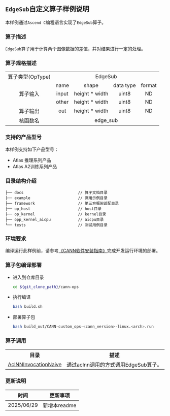 ## `EdgeSub`自定义算子样例说明 
本样例通过`Ascend C`编程语言实现了`EdgeSub`算子。

### 算子描述
`EdgeSub`算子用于计算两个图像数据的差值，并对结果进行一定的处理。

### 算子规格描述

<table>
<tr><td rowspan="1" align="center">算子类型(OpType)</td><td colspan="4" align="center">EdgeSub</td></tr>
<tr><td rowspan="3" align="center">算子输入</td><td align="center">name</td><td align="center">shape</td><td align="center">data type</td><td align="center">format</td></tr>
<tr><td align="center">input</td><td align="center">height * width</td><td align="center">uint8</td><td align="center">ND</td></tr>
<tr><td align="center">other</td><td align="center">height * width</td><td align="center">uint8</td><td align="center">ND</td></tr>
<tr><td rowspan="1" align="center">算子输出</td><td align="center">out</td><td align="center">height * width</td><td align="center">uint8</td><td align="center">ND</td></tr>
<tr><td rowspan="1" align="center">核函数名</td><td colspan="4" align="center">edge_sub</td></tr>
</table>

### 支持的产品型号
本样例支持如下产品型号：
- Atlas 推理系列产品
- Atlas A2训练系列产品

### 目录结构介绍
```
├── docs                        // 算子文档目录
├── example                     // 调用示例目录
├── framework                   // 第三方框架适配目录
├── op_host                     // host目录
├── op_kernel                   // kernel目录
├── opp_kernel_aicpu            // aicpu目录
└── tests                       // 测试用例目录
```

### 环境要求
编译运行此样例前，请参考[《CANN软件安装指南》](https://hiascend.com/document/redirect/CannCommunityInstSoftware)完成开发运行环境的部署。

### 算子包编译部署
  - 进入到仓库目录

    ```bash
    cd ${git_clone_path}/cann-ops
    ```

  - 执行编译

    ```bash
    bash build.sh
    ```

  - 部署算子包

    ```bash
    bash build_out/CANN-custom_ops-<cann_version>-linux.<arch>.run
    ```
### 算子调用
<table>
    <th>目录</th><th>描述</th>
    <tr>
        <td><a href="./examples/AclNNInvocationNaive"> AclNNInvocationNaive</td><td>通过aclnn调用的方式调用EdgeSub算子。</td>
    </tr>
</table>

### 更新说明
| 时间 | 更新事项 |
|----|------|
| 2025/06/29 | 新增本readme |
